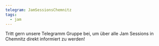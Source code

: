 ```yaml
---
telegram: JamSessionsChemnitz
tags:
  - jam
---
```

Tritt gern unsere Telegramm Gruppe bei, um über alle Jam Sessions in Chemnitz direkt informiert zu werden!